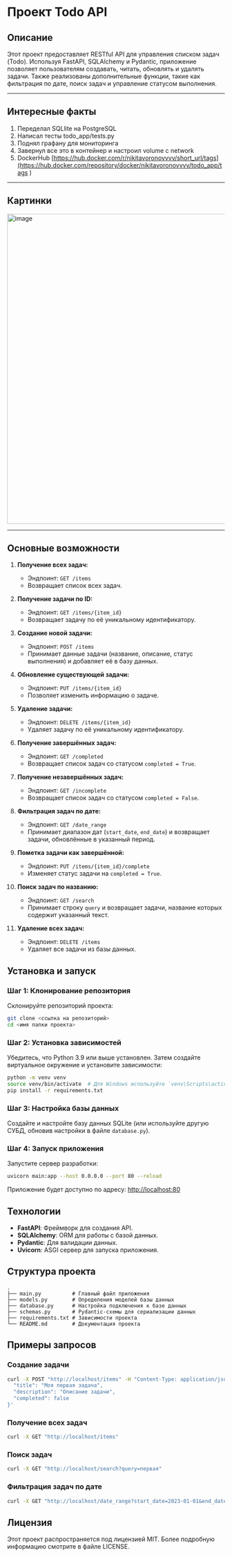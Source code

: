 # Проект Todo API

## Описание
Этот проект предоставляет RESTful API для управления списком задач (Todo). Используя FastAPI, SQLAlchemy и Pydantic, приложение позволяет пользователям создавать, читать, обновлять и удалять задачи. Также реализованы дополнительные функции, такие как фильтрация по дате, поиск задач и управление статусом выполнения.

---

## Интересные факты
1. Переделал SQLlite на PostgreSQL 
2. Написал тесты todo_app/tests.py 
3. Поднял графану для мониторинга
4. Завернул все это в контейнер и настроил volume c network
5. DockerHub [https://hub.docker.com/r/nikitavoronovvvv/short_url/tags](https://hub.docker.com/repository/docker/nikitavoronovvvv/todo_app/tags
)
---

## Картинки 
<img width="717" alt="image" src="https://github.com/user-attachments/assets/882f5f48-a109-4f8e-9313-73979a474320" />

---
## Основные возможности

1. **Получение всех задач:**
   - Эндпоинт: `GET /items`
   - Возвращает список всех задач.

2. **Получение задачи по ID:**
   - Эндпоинт: `GET /items/{item_id}`
   - Возвращает задачу по её уникальному идентификатору.

3. **Создание новой задачи:**
   - Эндпоинт: `POST /items`
   - Принимает данные задачи (название, описание, статус выполнения) и добавляет её в базу данных.

4. **Обновление существующей задачи:**
   - Эндпоинт: `PUT /items/{item_id}`
   - Позволяет изменить информацию о задаче.

5. **Удаление задачи:**
   - Эндпоинт: `DELETE /items/{item_id}`
   - Удаляет задачу по её уникальному идентификатору.

6. **Получение завершённых задач:**
   - Эндпоинт: `GET /completed`
   - Возвращает список задач со статусом `completed = True`.

7. **Получение незавершённых задач:**
   - Эндпоинт: `GET /incomplete`
   - Возвращает список задач со статусом `completed = False`.

8. **Фильтрация задач по дате:**
   - Эндпоинт: `GET /date_range`
   - Принимает диапазон дат (`start_date`, `end_date`) и возвращает задачи, обновлённые в указанный период.

9. **Пометка задачи как завершённой:**
   - Эндпоинт: `PUT /items/{item_id}/complete`
   - Изменяет статус задачи на `completed = True`.

10. **Поиск задач по названию:**
    - Эндпоинт: `GET /search`
    - Принимает строку `query` и возвращает задачи, название которых содержит указанный текст.

11. **Удаление всех задач:**
    - Эндпоинт: `DELETE /items`
    - Удаляет все задачи из базы данных.

## Установка и запуск

### Шаг 1: Клонирование репозитория

Склонируйте репозиторий проекта:
```bash
git clone <ссылка на репозиторий>
cd <имя папки проекта>
```

### Шаг 2: Установка зависимостей

Убедитесь, что Python 3.9 или выше установлен. Затем создайте виртуальное окружение и установите зависимости:
```bash
python -m venv venv
source venv/bin/activate  # Для Windows используйте `venv\Scripts\activate`
pip install -r requirements.txt
```

### Шаг 3: Настройка базы данных

Создайте и настройте базу данных SQLite (или используйте другую СУБД, обновив настройки в файле `database.py`).

### Шаг 4: Запуск приложения

Запустите сервер разработки:
```bash
uvicorn main:app --host 0.0.0.0 --port 80 --reload
```

Приложение будет доступно по адресу: [http://localhost:80](http://localhost:80)

## Технологии
- **FastAPI**: Фреймворк для создания API.
- **SQLAlchemy**: ORM для работы с базой данных.
- **Pydantic**: Для валидации данных.
- **Uvicorn**: ASGI сервер для запуска приложения.

## Структура проекта
```
.
├── main.py          # Главный файл приложения
├── models.py        # Определения моделей базы данных
├── database.py      # Настройка подключения к базе данных
├── schemas.py       # Pydantic-схемы для сериализации данных
├── requirements.txt # Зависимости проекта
└── README.md        # Документация проекта
```

## Примеры запросов

### Создание задачи
```bash
curl -X POST "http://localhost/items" -H "Content-Type: application/json" -d '{
  "title": "Моя первая задача",
  "description": "Описание задачи",
  "completed": false
}'
```

### Получение всех задач
```bash
curl -X GET "http://localhost/items"
```

### Поиск задач
```bash
curl -X GET "http://localhost/search?query=первая"
```

### Фильтрация задач по дате
```bash
curl -X GET "http://localhost/date_range?start_date=2023-01-01&end_date=2023-12-31"
```

## Лицензия
Этот проект распространяется под лицензией MIT. Более подробную информацию смотрите в файле LICENSE.

